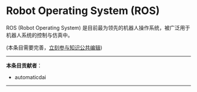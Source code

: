 # Robot Operating System (ROS)

ROS (Robot Operating System) 是目前最为领先的机器人操作系统，被广泛用于机器人系统的控制与仿真中。

(本条目需要完善，[立刻参与知识公共编辑](/how-to-contribute/))

---

**本条目贡献者**：

- automaticdai

---
